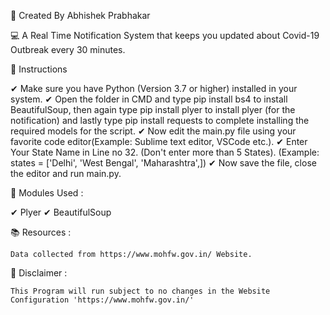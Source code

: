 📌 Created By Abhishek Prabhakar

 💻 A Real Time Notification System that keeps you updated about Covid-19 Outbreak every 30 minutes.

💼 Instructions 

  ✔ Make sure you have Python (Version 3.7 or higher) installed in your system.
  ✔ Open the folder in CMD and type pip install bs4 to install BeautifulSoup, then again type pip install plyer to install plyer (for the    notification) and lastly type pip install requests to complete installing the required models for the script.
  ✔ Now edit the main.py file using your favorite code editor(Example: Sublime text editor, VSCode etc.).
  ✔ Enter Your State Name in Line no 32. (Don't enter more than 5 States). (Example: states = ['Delhi', 'West Bengal', 'Maharashtra',])
  ✔ Now save the file, close the editor and run main.py.

🎯 Modules Used :

  ✔ Plyer
  ✔ BeautifulSoup
  
 📚 Resources :
    
    Data collected from https://www.mohfw.gov.in/ Website.

🎀 Disclaimer :

    This Program will run subject to no changes in the Website Configuration 'https://www.mohfw.gov.in/'

